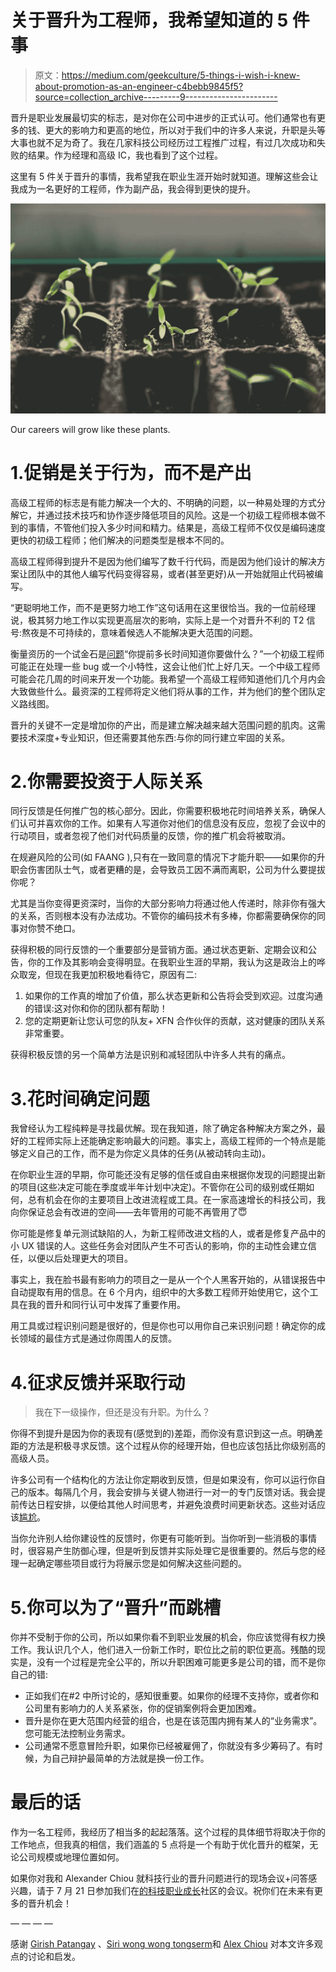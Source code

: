 # 关于晋升为工程师，我希望知道的 5 件事

> 原文：<https://medium.com/geekculture/5-things-i-wish-i-knew-about-promotion-as-an-engineer-c4bebb9845f5?source=collection_archive---------9----------------------->

晋升是职业发展最切实的标志，是对你在公司中进步的正式认可。他们通常也有更多的钱、更大的影响力和更高的地位，所以对于我们中的许多人来说，升职是头等大事也就不足为奇了。我在几家科技公司经历过工程推广过程，有过几次成功和失败的结果。作为经理和高级 IC，我也看到了这个过程。

这里有 5 件关于晋升的事情，我希望我在职业生涯开始时就知道。理解这些会让我成为一名更好的工程师，作为副产品，我会得到更快的提升。

![](img/a9d19f8bcb859644172c2ad490939dff.png)

Our careers will grow like these plants.

# 1.促销是关于行为，而不是产出

高级工程师的标志是有能力解决一个大的、不明确的问题，以一种易处理的方式分解它，并通过技术技巧和协作逐步降低项目的风险。这是一个初级工程师根本做不到的事情，不管他们投入多少时间和精力。结果是，高级工程师不仅仅是编码速度更快的初级工程师；他们解决的问题类型是根本不同的。

高级工程师得到提升不是因为他们编写了数千行代码，而是因为他们设计的解决方案让团队中的其他人编写代码变得容易，或者(甚至更好)从一开始就阻止代码被编写。

“更聪明地工作，而不是更努力地工作”这句话用在这里很恰当。我的一位前经理说，极其努力地工作以实现更高层次的影响，实际上是一个对晋升不利的 T2 信号:熬夜是不可持续的，意味着候选人不能解决更大范围的问题。

衡量资历的一个试金石是[问题](https://www.youtube.com/watch?v=qgKTof6rO2g&t=408s)“你提前多长时间知道你要做什么？”一个初级工程师可能正在处理一些 bug 或一个小特性，这会让他们忙上好几天。一个中级工程师可能会花几周的时间来开发一个功能。我希望一个高级工程师知道他们几个月内会大致做些什么。最资深的工程师将定义他们将从事的工作，并为他们的整个团队定义路线图。

晋升的关键不一定是增加你的产出，而是建立解决越来越大范围问题的肌肉。这需要技术深度+专业知识，但还需要其他东西:与你的同行建立牢固的关系。

# 2.你需要投资于人际关系

同行反馈是任何推广包的核心部分。因此，你需要积极地花时间培养关系，确保人们认可并喜欢你的工作。如果有人写道你对他们的信息没有反应，忽视了会议中的行动项目，或者忽视了他们对代码质量的反馈，你的推广机会将被取消。

在规避风险的公司(如 FAANG ),只有在一致同意的情况下才能升职——如果你的升职会伤害团队士气，或者更糟的是，会导致员工因不满而离职，公司为什么要提拔你呢？

尤其是当你变得更资深时，当你的大部分影响力将通过他人传递时，除非你有强大的关系，否则根本没有办法成功。不管你的编码技术有多棒，你都需要确保你的同事对你赞不绝口。

获得积极的同行反馈的一个重要部分是营销方面。通过状态更新、定期会议和公告，你的工作及其影响会变得明显。在我职业生涯的早期，我认为这是政治上的哗众取宠，但现在我更加积极地看待它，原因有二:

1.  如果你的工作真的增加了价值，那么状态更新和公告将会受到欢迎。过度沟通的错误:这对你和你的团队都有帮助！
2.  您的定期更新让您认可您的队友+ XFN 合作伙伴的贡献，这对健康的团队关系非常重要。

获得积极反馈的另一个简单方法是识别和减轻团队中许多人共有的痛点。

# 3.花时间确定问题

我曾经认为工程纯粹是寻找最优解。现在我知道，除了确定各种解决方案之外，最好的工程师实际上还能确定影响最大的问题。事实上，高级工程师的一个特点是能够定义自己的工作，而不是为你定义具体的任务(从被动转向主动)。

在你职业生涯的早期，你可能还没有足够的信任或自由来根据你发现的问题提出新的项目(这些决定可能在季度或半年计划中决定)。不管你在公司的级别或任期如何，总有机会在你的主要项目上改进流程或工具。在一家高速增长的科技公司，我向你保证总会有改进的空间——去年管用的可能不再管用了😇

你可能是修复单元测试缺陷的人，为新工程师改进文档的人，或者是修复产品中的小 UX 错误的人。这些任务会对团队产生不可否认的影响，你的主动性会建立信任，以便以后处理更大的项目。

事实上，我在脸书最有影响力的项目之一是从一个个人黑客开始的，从错误报告中自动提取有用的信息。在 6 个月内，组织中的大多数工程师开始使用它，这个工具在我的晋升和同行认可中发挥了重要作用。

用工具或过程识别问题是很好的，但是你也可以用你自己来识别问题！确定你的成长领域的最佳方式是通过你周围人的反馈。

# 4.征求反馈并采取行动

> 我在下一级操作，但还是没有升职。为什么？

你得不到提升是因为你的表现有(感觉到的)差距，而你没有意识到这一点。明确差距的方法是积极寻求反馈。这个过程从你的经理开始，但也应该包括比你级别高的高级人员。

许多公司有一个结构化的方法让你定期收到反馈，但是如果没有，你可以运行你自己的版本。每隔几个月，我会安排与关键人物进行一对一的专门反馈对话。我会提前传达日程安排，以便给其他人时间思考，并避免浪费时间更新状态。这些对话应该[尴尬](/@mrabkin/the-art-of-the-awkward-1-1-f4e1dcbd1c5c)。

当你允许别人给你建设性的反馈时，你更有可能听到。当你听到一些消极的事情时，很容易产生防御心理，但是听到反馈并实际处理它是很重要的。然后与您的经理一起确定哪些项目或行为将展示您是如何解决这些问题的。

# 5.你可以为了“晋升”而跳槽

你并不受制于你的公司，所以如果你看不到职业发展的机会，你应该觉得有权力换工作。我认识几个人，他们进入一份新工作时，职位比之前的职位更高。残酷的现实是，没有一个过程是完全公平的，所以升职困难可能更多是公司的错，而不是你自己的错:

*   正如我们在#2 中所讨论的，感知很重要。如果你的经理不支持你，或者你和公司里有影响力的人关系紧张，你的促销案例将会更加困难。
*   晋升是你在更大范围内经营的组合，也是在该范围内拥有某人的“业务需求”。您可能无法控制业务需求。
*   公司通常不愿意冒险升职，如果你已经被雇佣了，你就没有多少筹码了。有时候，为自己辩护最简单的方法就是换一份工作。

# 最后的话

作为一名工程师，我经历了相当多的起起落落。这个过程的具体细节将取决于你的工作地点，但我真的相信，我们涵盖的 5 点将是一个有助于优化晋升的框架，无论公司规模或地理位置如何。

如果你对我和 Alexander Chiou 就科技行业的晋升问题进行的现场会议+问答感兴趣，请于 7 月 21 日参加我们在[的科技职业成长](https://www.linkedin.com/company/techcareergrowth/)社区的会议。祝你们在未来有更多的晋升机会！

— — — —

感谢 [Girish Patangay](https://www.linkedin.com/in/patangay/) 、[Siri wong wong tongserm](https://www.linkedin.com/in/siriwong/)和 [Alex Chiou](https://www.linkedin.com/in/alexander-chiou/) 对本文许多观点的讨论和启发。